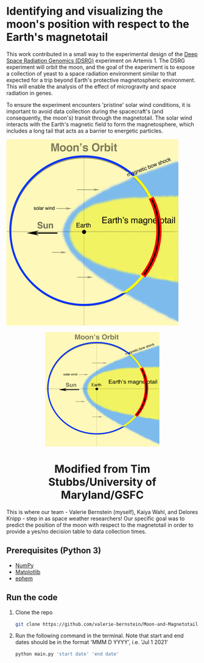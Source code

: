 # Identifying and visualizing the moon's position with respect to the Earth's magnetotail

This work contributed in a small way to the experimental design of the [Deep Space Radiation Genomics (DSRG)](https://www.colorado.edu/faculty/zea-luis/deep-space-radiation-genomics-dsrg-artemis-1) experiment on Artemis 1. The DSRG experiment will orbit the moon, and the goal of the experiment is to expose a collection of yeast to a space radiation environment similar to that expected for a trip beyond Earth's protective magnetospheric environment. This will enable the analysis of the effect of microgravity and space radiation in genes.

To ensure the experiment encounters 'pristine' solar wind conditions, it is important to avoid data collection during the spacecraft's (and consequently, the moon's) transit through the magnetotail. The solar wind interacts with the Earth's magnetic field to form the magnetosphere, which includes a long tail that acts as a barrier to energetic particles.

![Moon Orbit Diagram](/images/moon_orbit_graphic.png)

<p align="center">

  <img width="300" height="300" src="/images/moon_orbit_graphic.png" alt="Moon Orbit Diagram">

</p>

<h1 align="center">Modified from Tim Stubbs/University of Maryland/GSFC</h1>


This is where our team - Valerie Bernstein (myself), Kaiya Wahl, and Delores Knipp - step in as space weather researchers! Our specific goal was to predict the position of the moon with respect to the magnetotail in order to provide a yes/no decision table to data collection times.

## Prerequisites (Python 3)
* [NumPy](https://numpy.org/install/)
* [Matplotlib](https://matplotlib.org/stable/users/installing.html)
* [ephem](https://pypi.org/project/ephem/)

## Run the code
1. Clone the repo
   ```sh
   git clone https://github.com/valerie-bernstein/Moon-and-Magnetotail.git
   ```
2. Run the following command in the terminal. Note that start and end dates should be in the format 'MMM D YYYY', i.e. 'Jul 1 2021'
   ```sh
   python main.py 'start date' 'end date' 
   ```